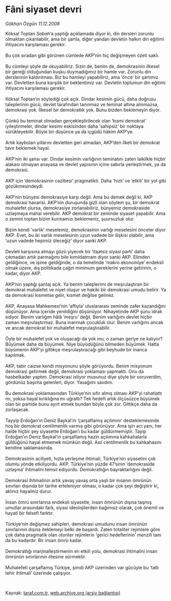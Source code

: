 # Fâni siyaset devri

*Gökhan Özgün 11.12.2008*

<div class="taraf_structure_2col_1zq">
<div class="margen_n">



 <p>Köksal Toptan <i>Sabah</i>’a yaptığı açıklamada diyor ki, din dersleri zorunlu olmaktan çıkarılabilir, ama bir şartla, diğer yandan devletin halkın din eğitimi ihtiyacını karşılaması gerekir. <br/><br/>Bu çok sıradan gibi görünen cümlede AKP’nin hiç değişmeyen özeti saklı. <br/><br/>Bu cümleyi şöyle de okuyabiliriz. Sizin de, benim de, demokrasinin ilkesel bir gereği olduğundan kuşku duymadığımız bir hamle var. Zorunlu din derslerinin kaldırılması. Biz bu hamleyi yapabiliriz, ama ‘önce’ bir şartımız var. Devletten buna karşılık bir beklentimiz var. Devletin toplumun din eğitimi ihtiyacını karşılaması gerekir. <br/><br/>Köksal Toptan’ın söylediği çok açık. Dindar kesimin gücü, daha doğrusu taleplerinin gücü, devlet tarafından tanınmaz ve teminat altına alınmazsa, demokrasi yok. İlkesel bir demokratlık yok. Bunu bizden beklemeyin diyor. <br/><br/>Çünkü bu teminat olmadan gerçekleştirilecek olan ‘kısmi demokrat’ iyileştirmeler, dindar kesimi eskisinden daha ‘sahipsiz’ bir noktaya sürükleyebilir. Böyle bir düşünce ya da içgüdü hâkim AKP’ye. <br/><br/>Artık kaybolan yıllarını devletten geri almadan, AKP’den ilkeli bir demokrat tavır beklemek hayal. <br/><br/>AKP’nin iki şansı var. Dindar kesimin varlığının teminatını zaten laiklikle hiçbir alakası olmayan anayasa ve devlet yapısının içine sabırla yerleştirmek, ya da demokrasi. <br/><br/>AKP için ‘demokrasinin cazibesi’ pragmatikti. Daha ‘hızlı’ ve ‘etkili’ bir yol gibi gözükmesindeydi. <br/><br/>AKP’nin bünyesi demokrasiye karşı değil. Ama bu demek değil ki, AKP demokrasi havarisi. AKP’nin duruşunda gizli olan söylem şu, bir demokrat muhalefet olursa, demokrasiye zorlanabiliriz, bünyemiz demokraside uzlaşmaya mahal verebilir. AKP demokrat bir zeminde siyaset yapabilir. Ama o zemini toptan bizim kurmamızı beklemeniz, şuursuzluk olur. <br/><br/>Bizim kendi ‘varlık’ meselemiz, demokrasinin varlığı meselesini önceler diyor AKP. Evet, bu iki varlık meselesinin uzun vadede bir ilişkisi olabilir, ama ‘uzun vadede hepimiz öleceğiz’ diyor sanki AKP. <br/><br/>Devleti karşısına almayı gözü yiyecek bir ‘itaatsiz siyasi parti’ daha çıkmadan artık parmağımı bile kımıldatmam diyor sanki AKP. Elimden geldiğince, ve işime geldiğinde, o da temelinde ‘makro ekonomiye’ endeksli olmak üzere, dış politikada çağın minimum gereklerini yerine getiririm, o kadar, diyor AKP. <br/><br/>AKP’nin yaptığı şantaj açık. Ya benim taleplerimi de meşrulaştıran bir demokrat muhalefet ve niyet oluşur ve hakiki bir demokrasi umudu belirir. Ya da demokrasi kısmetse gelir, kısmet değilse gelmez. <br/><br/>AKP, Anayasa Mahkemesi’nin ‘affıyla’ uluslararası zeminde zafer kazandığını düşünüyor. Ama içeride yenildiğini düşünüyor. Nihayetinde AKP şunu idrak ediyor. Benim varlığım hâlâ ‘meşru’ değil. Benim varlığımı devlet hiçbir zaman meşrulaştırmaz. Buna inanmak çocukluk olur. Benim varlığımı ancak ve ancak demokrat bir muhalefet meşrulaştırabilir. <br/><br/>Öyle bir muhalefet yok ve oluşacağı da yok mu, o zaman geriye ne kalıyor? Büyümek daha da büyümek. Niye büyüdüğünü bilmeden büyümek. Hatta büyümenin AKP’yi gittikçe meşrulaştıracağı gibi beyhude bir inanca kapılmak. <br/><br/>AKP, tabir caizse kendi misyonunu şöyle görüyordu. Benim misyonum demokrasi getirmek değil, demokrasi yoklaması yapmaktı. Onu da hasbelkader yaptım. Demokrasi istiyor musunuz diye şöyle bir soruverdim, gördünüz başıma gelenleri, diyor. Yasağımı savdım. <br/><br/>Bu demokrasi yoklamasından Türkiye’nin sıfır almış olması AKP’yi rahatlattı mı, yoksa hayal kırıklığına mı uğrattı? Tek hedefi artık ölçüsüzce büyümek olan bir partide bunu ayırt etmek bundan böyle çok zor. Gittikçe daha da zorlaşacak. <br/><br/>Tayyip Erdoğan’ın Deniz Baykal’ın ‘çarşaflamış açılımını’ desteklemesinde hoş bir demokrat centilmenlik varmış gibi görünüyor. Ama işin acı yanı, her halde hiçbir şey siyasette Erdoğan’ı bu kadar güldürmemiştir. Tayip Erdoğan’ın Deniz Baykal’ın çarşaflamış hazin açılımına kahkahalarla güldüğünü hayal etmemek mümkün değil. Asıl centilmenlik bu kahkahasını kendine saklamasında. <br/><br/>Demokrasinin aciliyeti, hızla yerleşme ihtimali, Türkiye’nin siyasetini çok olumlu yönde etkiliyordu. AKP, Türkiye’nin yüzde 47’sinin ‘demokraside uzlaşma’ ihtimalini temsil ediyordu. Demokratlığın bayraktarlığını değil. <br/><br/>Demokrasi ihtimalinin artık yavaş yavaş orta yaşlı bir insanın ömrünün sınırları dışında bir tarihe erteleniyor olması, o kadar çok şeyi değiştirir ki, aklınız hayaliniz durur. <br/><br/>İnsan ömrü sınırlarına endeksli siyasetle, insan ömrünün dışına taşmış umutlar arasındaki fark, siyasi ideolojilerden bağımsız olarak, çok önemli ve hayati bir felsefi farktır. <br/><br/>Türkiye’nin değişmez sahipleri, demokrasi umudunu insan ömrünün sınırlarının dışına iteklemeyi belki de başardı. Zaten totaliter rejimlere göre çok daha pragmatik olan otoriter rejimlerin ‘gerici hedeflerinin’ menzili tam da bu kadardır. Bir insan ömrü kadar. <br/><br/>Demokratlığı marjinalleştirmenin en etkili yolu, demokrasi ihtimalini insan ömrünün sınırlarının ötesine sürmektir. <br/><br/>Muhalefeti çarşaflamış Türkiye, şimdi AKP üzerinden var gücüyle bu ‘tatlı tehir ihtimali’ üzerinde çalışıyor.</p>

<br/>


<div id="taraf_not">
</div>

</div>


</div>

Kaynak: [taraf.com.tr](http://www.taraf.com.tr:80/makale/3056.htm), [web.archive.org (arşiv bağlantısı)](http://web.archive.org/web/20090414191913/http://www.taraf.com.tr:80/makale/3056.htm)

